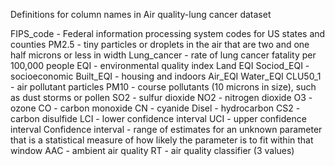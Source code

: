 Definitions for column names in Air quality-lung cancer dataset

FIPS_code - Federal information processing system codes for US states and counties
PM2.5 - tiny particles or droplets in the air that are two and one half microns or less in width
Lung_cancer - rate of lung cancer fatality per 100,000 people
EQI - environmental quality index
Land EQI 
Sociod_EQI - socioeconomic
Built_EQI - housing and indoors
Air_EQI
Water_EQI
CLU50_1 - air pollutant particles 
PM10 - course pollutants (10 microns in size), such as dust storms or pollen
SO2 - sulfur dioxide
NO2 - nitrogen dioxide
O3 - ozone
CO - carbon monoxide
CN - cyanide
Disel - hydrocarbon 
CS2 - carbon disulfide
LCI - lower confidence interval
UCI - upper confidence interval
	Confidence interval - range of estimates for an unknown parameter that is a statistical measure of how likely the parameter is to fit within that window
AAC - ambient air quality
RT - air quality classifier (3 values)